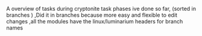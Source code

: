A overview of tasks during cryptonite task phases ive done so far,
(sorted in branches )
,Did it in branches because more easy and flexible to edit changes 
,all the modules  have the linux/luminarium headers for branch names
